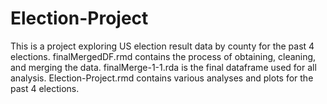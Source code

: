 # Election-Project
This is a project exploring US election result data by county for the past 4 elections.
finalMergedDF.rmd contains the process of obtaining, cleaning, and merging the data.
finalMerge-1-1.rda is the final dataframe used for all analysis.
Election-Project.rmd contains various analyses and plots for the past 4 elections.